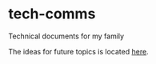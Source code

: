 # tech-comms
 Technical documents for my family

The ideas for future topics is located [here](Ideas.md).


